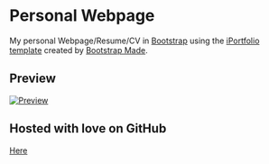 # Personal Webpage 

My personal Webpage/Resume/CV in [Bootstrap](http://getbootstrap.com/) using the [iPortfolio template](https://bootstrapmade.com/iportfolio-bootstrap-portfolio-websites-template/) created by [Bootstrap Made](https://bootstrapmade.com//). 

## Preview

[![Preview](https://raw.githubusercontent.com/fabriziomiano/fabriziomiano.github.io/master/preview.gif)](https://raw.githubusercontent.com/fabriziomiano/fabriziomiano.github.io/master/preview.gif)

## Hosted with love on GitHub
[Here](https://fabriziomiano.github.io/)
